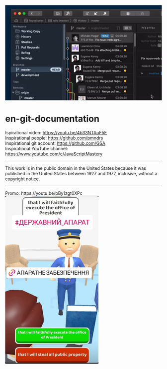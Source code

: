 <img src="https://raw.githubusercontent.com/nazar-chepliaka/en-git-documentation/main/attachments/gif/teaser.gif">

# en-git-documentation

Ispirational video: https://youtu.be/4b33NTAuF5E <br>
Inspirational people: https://github.com/pmndrs <br>
Inspirational git account: https://github.com/GSA <br>
Inspirational YouTube channel: https://www.youtube.com/c/JavaScriptMastery

<hr></hr>

This work is in the public domain in the United States because it was published in the United States between 1927 and 1977, inclusive, without a copyright notice.
<br>
<hr></hr>
Promo: https://youtu.be/pBy1zgt0XPc

<img width="300" src="https://raw.githubusercontent.com/nazar-chepliaka/en-git-documentation/main/attachments/screenshots/photo_2022-11-11_22-56-48.jpg">
